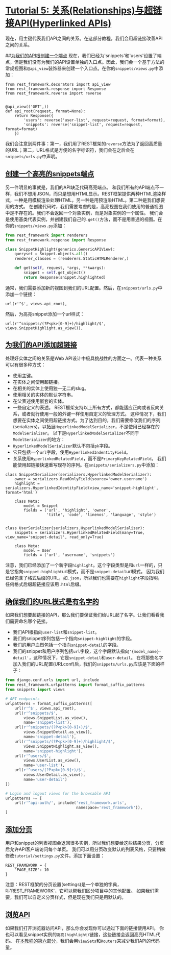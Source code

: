 # [Tutorial 5: 关系(Relationships)与超链接API(Hyperlinked APIs)](http://www.django-rest-framework.org/tutorial/5-relationships-and-hyperlinked-apis/#tutorial-5-relationships-hyperlinked-apis)
现在，用主键代表我们API之间的关系。在这部分教程，我们会用超链接改善API之间的关系。

##[为我们的API根创建一个端点](http://www.django-rest-framework.org/tutorial/5-relationships-and-hyperlinked-apis/#creating-an-endpoint-for-the-root-of-our-api)
现在，我们已经为'snippets'和'users'设置了端点，但是我们没有为我们的API设置单独的入口点。因此，我们会一个基于方法的常规视图和`@api_view`装饰器来创建一个入口点。在你的`snippets/views.py`中添加：

```
from rest_framework.decorators import api_view
from rest_framework.response import Response
from rest_framework.reverse import reverse


@api_view(('GET',))
def api_root(request, format=None):
    return Response({
        'users': reverse('user-list', request=request, format=format),
        'snippets': reverse('snippet-list', request=request, format=format)
    })
```

我们会注意到两件事：第一，我们用了REST框架的`reverse`方法为了返回高质量的URL；第二，URL格式是方便的名字标识符，我们会在之后会在`snippets/urls.py`中声明。

## [创建一个高亮的snippets端点](http://www.django-rest-framework.org/tutorial/5-relationships-and-hyperlinked-apis/#creating-an-endpoint-for-the-highlighted-snippets)
另一件明显的事就是，我们的API缺乏代码高亮端点。
和我们所有的API端点不一样，我们不想用JSON，而只是想用HTML显示。REST框架提供两种HTML渲染样式，一种是用模板渲染处理HTML，另一种是用预渲染HTML。第二种是我们想要用的方式。
在创建代码时，我们需要考虑的是，高亮视图在我们使用的普通视图中是不存在的。我们不会返回一个对象实例，而是对象实例的一个属性。
我们会是使用基类代表实例，并创建我们自己的`.get()`方法，而不是用普通的视图。在你的`snippets/views.py`添加：

```python
from rest_framework import renderers
from rest_framework.response import Response

class SnippetHighlight(generics.GenericAPIView):
    queryset = Snippet.objects.all()
    renderer_classes = (renderers.StaticHTMLRenderer,)

    def get(self, request, *args, **kwargs):
        snippet = self.get_object()
        return Response(snippet.highlighted)
```

通常，我们需要添加新的视图到我们的URL配置。然后，在`snippest/urls.py`中添加一个链接：

```
url(r'^$', views.api_root),
```

然后，为高亮snippet添加一个url样式：

```
url(r'^snippets/(?P<pk>[0-9]+)/highlight/$', views.SnippetHighlight.as_view()),
```

## [为我们的API添加超链接](http://www.django-rest-framework.org/tutorial/5-relationships-and-hyperlinked-apis/#hyperlinking-our-api)
处理好实体之间的关系是Web API设计中极具挑战性的方面之一。代表一种关系可以有很多种方式：
* 使用主键。
* 在实体之间使用超链接。
* 在相关的实体上使用独一无二的slug。
* 使用相关的实体的默认字符串。
* 在父表述使用嵌套的实体。
* 一些自定义的表述。
REST框架支持以上所有方式，都能适应正向或者反向关系，或者就行使用一般的外键一样使用自定义的管理方式。
这种情况下，我们想要在实体之间使用超链接方式。为了达到目的，我们需要修改我们的序列(serializers)，以拓展`HyperlinkedModelSerializer`，不是使用已经存在的`ModelSerializer`。
以下是`HyperlinkedModelSerializer`不同于`ModelSerializer`的地方：
* `HyperlinkedModelSerializer`默认不包括`pk`字段。
* 它只包括一个`url`字段，使用`HyperlinkedIndentityField`。
* 关系使用`HyperlinkedRelatedField`，而不是`PrimaryKeyRelatedField`。
我们能使用超链接快速重写现存的序列。在`snippets/serializers.py`中添加：

```
class SnippetSerializer(serializers.HyperlinkedModelSerializer):
    owner = serializers.ReadOnlyField(source='owner.username')
    highlight = serializers.HyperlinkedIdentityField(view_name='snippet-highlight', format='html')

    class Meta:
        model = Snippet
        fields = ('url', 'highlight', 'owner',
                  'title', 'code', 'linenos', 'language', 'style')


class UserSerializer(serializers.HyperlinkedModelSerializer):
    snippets = serializers.HyperlinkedRelatedField(many=True, view_name='snippet-detail', read_only=True)

    class Meta:
        model = User
        fields = ('url', 'username', 'snippets')
```

注意，我们已经添加了一个新字段`highlight`。这个字段类型是和`url`一样的，只是它指向`snippet-highlight`url模式，而不是`snippet-detail`url模式。
因为我们已经包含了格式后缀的URL，如`.json`，所以我们也需要在`highlight`字段指明，任何格式后缀超链接应该用`.html`后缀。

## [确保我们的URL模式是有名字的](http://www.django-rest-framework.org/tutorial/5-relationships-and-hyperlinked-apis/#making-sure-our-url-patterns-are-named)
如果我们想要超链接的API，那么我们要保证我们给URL起了名字。让我们看看我们需要命名哪个链接。
* 我们API根指向`user-list`和`snippet-list`。
* 我们的snippet序列包括一个指向`snippet-highlight`的字段。
* 我们的用户血烈包括一个指向`snippet-detail`的字段。
* 我们的snippet和用户序列包括`url`字段，这个字段默认指向`'{model_name}-detail'`，这种情况下，它是`snippet-detail`和`user-detail`。
在将那些名字加入我们的URL配置(URLconf)后，我们的`snippets/urls.py`应该是下面的样子：

```python
from django.conf.urls import url, include
from rest_framework.urlpatterns import format_suffix_patterns
from snippets import views

# API endpoints
urlpatterns = format_suffix_patterns([
    url(r'^$', views.api_root),
    url(r'^snippets/$',
        views.SnippetList.as_view(),
        name='snippet-list'),
    url(r'^snippets/(?P<pk>[0-9]+)/$',
        views.SnippetDetail.as_view(),
        name='snippet-detail'),
    url(r'^snippets/(?P<pk>[0-9]+)/highlight/$',
        views.SnippetHighlight.as_view(),
        name='snippet-highlight'),
    url(r'^users/$',
        views.UserList.as_view(),
        name='user-list'),
    url(r'^users/(?P<pk>[0-9]+)/$',
        views.UserDetail.as_view(),
        name='user-detail')
])

# Login and logout views for the browsable API
urlpatterns += [
    url(r'^api-auth/', include('rest_framework.urls',
                               namespace='rest_framework')),
]
```

## [添加分页](http://www.django-rest-framework.org/tutorial/5-relationships-and-hyperlinked-apis/#adding-pagination)
用户和snippet的列表视图会返回很多实例，所以我们想要给这些结果分页，分页后允许API客户端访问每个单页。
我们可以用分页改变默认的列表风格，只要稍微修改`tutorial/settings.py`文件。添加下面设置：

```
REST_FRAMEWORK = {
    'PAGE_SIZE': 10
}
```

注意：REST框架的分页设置(settings)是一个单独的字典，叫'REST_FRAMEWORK'，它可以帮我们区分项目中的其他配置。
如果我们需要，我们可以自定义分页样式，但是现在我们只是用默认的。

## [浏览API](http://www.django-rest-framework.org/tutorial/5-relationships-and-hyperlinked-apis/#browsing-the-api)
如果我们打开浏览器访问API，那么你会发现你可以通过下面的链接使用API。
你也可以看见snippet实例的`高亮(highlight)`链接，这些链接会返回高亮HTML代码。
在[本教程的第六部分](http://www.django-rest-framework.org/tutorial/6-viewsets-and-routers/)，我们会用`ViewSets`和`Routers`来减少我们API的代码量。
